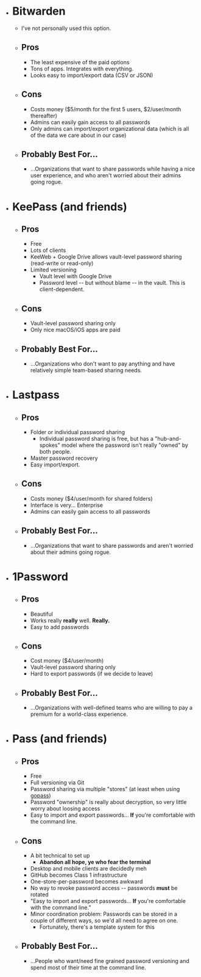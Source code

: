 - # Bitwarden
    - I've not personally used this option.
    - ## Pros
        - The least expensive of the paid options
        - Tons of apps. Integrates with everything.
        - Looks easy to import/export data (CSV or JSON)
    - ## Cons
        - Costs money ($5/month for the first 5 users, $2/user/month thereafter)
        - Admins can easily gain access to all passwords
        - Only admins can import/export organizational data (which is all of the data we care about in our case)
    - ## Probably Best For...
        - ...Organizations that want to share passwords while having a nice user experience, and who aren't worried about their admins going rogue.
- # KeePass (and friends)
    - ## Pros
        - Free
        - Lots of clients
        - KeeWeb + Google Drive allows vault-level password sharing (read-write or read-only)
        - Limited versioning
            - Vault level with Google Drive
            - Password level -- but without blame -- in the vault. This is client-dependent.
    - ## Cons
        - Vault-level password sharing only
        - Only nice macOS/iOS apps are paid
    - ## Probably Best For...
        - ...Organizations who don't want to pay anything and have relatively simple team-based sharing needs.
- # Lastpass
    - ## Pros
        - Folder or individual password sharing
            - Individual password sharing is free, but has a "hub-and-spokes" model where the password isn't really "owned" by both people.
        - Master password recovery
        - Easy import/export.
    - ## Cons
        - Costs money ($4/user/month for shared folders)
        - Interface is very... Enterprise
        - Admins can easily gain access to all passwords
    - ## Probably Best For...
        - ...Organizations that want to share passwords and aren't worried about their admins going rogue.
- # 1Password
    - ## Pros
        - Beautiful
        - Works really __really__ well. **Really.**
        - Easy to add passwords
    - ## Cons
        - Cost money ($4/user/month)
        - Vault-level password sharing only
        - Hard to export passwords (if we decide to leave)
    - ## Probably Best For...
        - ...Organizations with well-defined teams who are willing to pay a premium for a world-class experience.
- # Pass (and friends)
    - ## Pros
        - Free
        - Full versioning via Git
        - Password sharing via multiple "stores" (at least when using [gopass](https://www.gopass.pw/))
        - Password "ownership" is really about decryption, so very little worry about loosing access
        - Easy to import and export passwords... __If__ you're comfortable with the command line.
    - ## Cons
        - A bit technical to set up
            - __Abandon all hope, ye who fear the terminal__
        - Desktop and mobile clients are decidedly meh
        - GitHub becomes Class 1 infrastructure
        - One-store-per-password becomes awkward
        - No way to revoke password access -- passwords __must__ be rotated
        - "Easy to import and export passwords... __If__ you're comfortable with the command line."
        - Minor coordination problem: Passwords can be stored in a couple of different ways, so we'd all need to agree on one.
            - Fortunately, there's a template system for this
    - ## Probably Best For...
        - ...People who want/need fine grained password versioning and spend most of their time at the command line.
